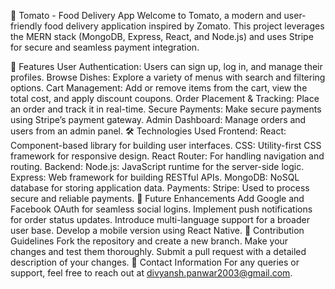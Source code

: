 🍅 Tomato - Food Delivery App
Welcome to Tomato, a modern and user-friendly food delivery application inspired by Zomato. This project leverages the MERN stack (MongoDB, Express, React, and Node.js) and uses Stripe for secure and seamless payment integration.

🌟 Features
User Authentication: Users can sign up, log in, and manage their profiles.
Browse Dishes: Explore a variety of menus with search and filtering options.
Cart Management: Add or remove items from the cart, view the total cost, and apply discount coupons.
Order Placement & Tracking: Place an order and track it in real-time.
Secure Payments: Make secure payments using Stripe’s payment gateway.
Admin Dashboard: Manage orders and users from an admin panel.
🛠️ Technologies Used
Frontend:
React: Component-based library for building user interfaces.
CSS: Utility-first CSS framework for responsive design.
React Router: For handling navigation and routing.
Backend:
Node.js: JavaScript runtime for the server-side logic.
Express: Web framework for building RESTful APIs.
MongoDB: NoSQL database for storing application data.
Payments:
Stripe: Used to process secure and reliable payments.
📝 Future Enhancements
Add Google and Facebook OAuth for seamless social logins.
Implement push notifications for order status updates.
Introduce multi-language support for a broader user base.
Develop a mobile version using React Native.
🤝 Contribution Guidelines
Fork the repository and create a new branch.
Make your changes and test them thoroughly.
Submit a pull request with a detailed description of your changes.
📧 Contact Information
For any queries or support, feel free to reach out at divyansh.panwar2003@gmail.com.
